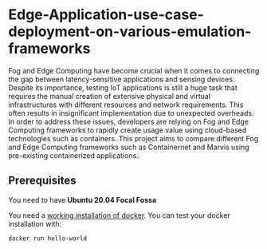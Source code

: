 # Edge-Application-use-case-deployment-on-various-emulation-frameworks

Fog and Edge Computing have become crucial when it comes to connecting the gap between latency-sensitive applications and sensing devices. Despite its importance, testing IoT applications is still a huge task that requires the manual creation of extensive physical and virtual infrastructures with different resources and network requirements. This often results in insignificant implementation due to unexpected overheads. In order to address these issues, developers are relying on Fog and Edge Computing frameworks to rapidly create usage value using cloud-based technologies such as containers. This project aims to compare different Fog and Edge Computing frameworks such as Containernet and Marvis using pre-existing containerized applications.


## Prerequisites 
You need to have **Ubuntu 20.04 Focal Fossa**

You need a [working installation of docker](https://docs.docker.com/engine/install/ubuntu/). You can test your docker installation with:
```sh
docker run hello-world
```
